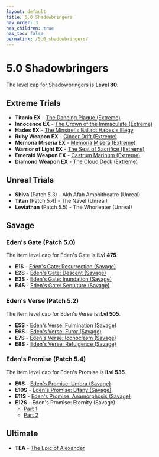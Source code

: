 ```yaml
---
layout: default
title: 5.0 Shadowbringers
nav_order: 3
has_children: true
has_toc: false
permalink: /5.0_shadowbringers/
---
```


# 5.0 Shadowbringers

The level cap for Shadowbringers is **Level 80**.

## Extreme Trials

- **Titania EX** - [The Dancing Plague (Extreme)](extreme_trials/titania)
- **Innocence EX** - [The Crown of the Immaculate (Extreme)](extreme_trials/innocence)
- **Hades EX** - [The Minstrel's Ballad: Hades's Elegy](extreme_trials/hades)
- **Ruby Weapon EX** - [Cinder Drift (Extreme)](extreme_trials/ruby_weapon)
- **Memoria Miseria EX** - [Memoria Misera (Extreme)](extreme_trials/memoria_misera)
- **Warrior of Light EX** - [The Seat of Sacrifice (Extreme)](extreme_trials/seat_of_sacrifice)
- **Emerald Weapon EX** - [Castrum Marinum (Extreme)](extreme_trials/emerald_weapon)
- **Diamond Weapon EX** - [The Cloud Deck (Extreme)](extreme_trials/diamond_weapon)

## Unreal Trials

- **Shiva** (Patch 5.3) - Akh Afah Amphitheatre (Unreal)
- **Titan** (Patch 5.4) - The Navel (Unreal)
- **Leviathan** (Patch 5.5) - The Whorleater (Unreal)

## Savage

### Eden's Gate (Patch 5.0)

The item level cap for Eden's Gate is **iLvl 475**.

- **E1S** - [Eden's Gate: Resurrection (Savage)](savage_raids/e1s)
- **E2S** - [Eden's Gate: Descent (Savage)](savage_raids/e2s)
- **E3S** - [Eden's Gate: Inundation (Savage)](savage_raids/e3s)
- **E4S** - [Eden's Gate: Sepulture (Savage)](savage_raids/e4s)

### Eden's Verse (Patch 5.2)

The item level cap for Eden's Verse is **iLvl 505**.

- **E5S** - [Eden's Verse: Fulmination (Savage)](savage_raids/e5s)
- **E6S** - [Eden's Verse: Furor (Savage)](savage_raids/e6s)
- **E7S** - [Eden's Verse: Iconoclasm (Savage)](savage_raids/e7s)
- **E8S** - [Eden's Verse: Refulgence (Savage)](savage_raids/e8s)

### Eden's Promise (Patch 5.4)

The item level cap for Eden's Promise is **iLvl 535**.

- **E9S** - [Eden's Promise: Umbra (Savage)](savage_raids/e9s)
- **E10S** - [Eden's Promise: Litany (Savage)](savage_raids/e10s)
- **E11S** - [Eden's Promise: Anamorphosis (Savage)](savage_raids/e11s)
- **E12S** - Eden's Promise: Eternity (Savage)
	- [Part 1](savage_raids/e12s_1)
	- [Part 2](savage_raids/e12s_2)

## Ultimate

- **TEA** - [The Epic of Alexander](../ultimates/tea)